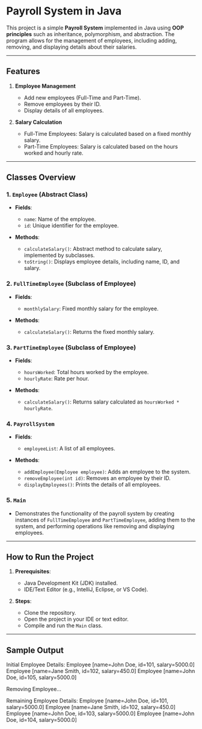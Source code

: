 # Payroll System in Java

This project is a simple **Payroll System** implemented in Java using **OOP principles** such as inheritance, polymorphism, and abstraction. The program allows for the management of employees, including adding, removing, and displaying details about their salaries.

---

## Features

1. **Employee Management**  
   - Add new employees (Full-Time and Part-Time).  
   - Remove employees by their ID.  
   - Display details of all employees.  

2. **Salary Calculation**  
   - Full-Time Employees: Salary is calculated based on a fixed monthly salary.  
   - Part-Time Employees: Salary is calculated based on the hours worked and hourly rate.

---

## Classes Overview

### 1. `Employee` (Abstract Class)  
- **Fields**:  
  - `name`: Name of the employee.  
  - `id`: Unique identifier for the employee.  

- **Methods**:  
  - `calculateSalary()`: Abstract method to calculate salary, implemented by subclasses.  
  - `toString()`: Displays employee details, including name, ID, and salary.

### 2. `FullTimeEmployee` (Subclass of Employee)  
- **Fields**:  
  - `monthlySalary`: Fixed monthly salary for the employee.  

- **Methods**:  
  - `calculateSalary()`: Returns the fixed monthly salary.

### 3. `PartTimeEmployee` (Subclass of Employee)  
- **Fields**:  
  - `hoursWorked`: Total hours worked by the employee.  
  - `hourlyRate`: Rate per hour.  

- **Methods**:  
  - `calculateSalary()`: Returns salary calculated as `hoursWorked * hourlyRate`.

### 4. `PayrollSystem`  
- **Fields**:  
  - `employeeList`: A list of all employees.  

- **Methods**:  
  - `addEmployee(Employee employee)`: Adds an employee to the system.  
  - `removeEmployee(int id)`: Removes an employee by their ID.  
  - `displayEmployees()`: Prints the details of all employees.  

### 5. `Main`  
- Demonstrates the functionality of the payroll system by creating instances of `FullTimeEmployee` and `PartTimeEmployee`, adding them to the system, and performing operations like removing and displaying employees.

---

## How to Run the Project

1. **Prerequisites**:  
   - Java Development Kit (JDK) installed.  
   - IDE/Text Editor (e.g., IntelliJ, Eclipse, or VS Code).  

2. **Steps**:  
   - Clone the repository.  
   - Open the project in your IDE or text editor.  
   - Compile and run the `Main` class.  

---

## Sample Output
Initial Employee Details: 
Employee [name=John Doe, id=101, salary=5000.0] 
Employee [name=Jane Smith, id=102, salary=450.0] 
Employee [name=John Doe, id=105, salary=5000.0]

Removing Employee...

Remaining Employee Details: 
Employee [name=John Doe, id=101, salary=5000.0] 
Employee [name=Jane Smith, id=102, salary=450.0] 
Employee [name=John Doe, id=103, salary=5000.0] 
Employee [name=John Doe, id=104, salary=5000.0]

